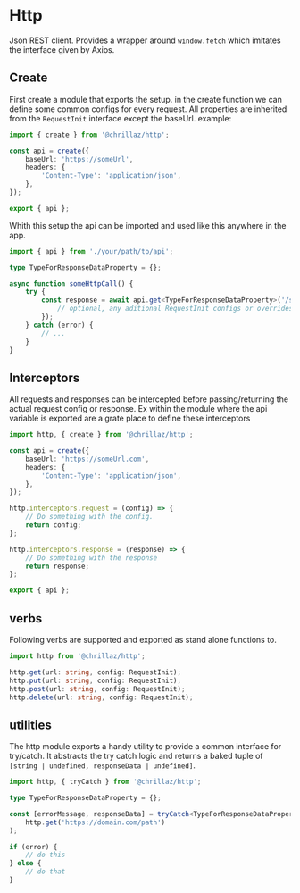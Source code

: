 # Http

Json REST client.
Provides a wrapper around `window.fetch` which imitates the interface given by Axios.

## Create

First create a module that exports the setup.
in the create function we can define some common configs for every request. All properties are inherited from the `RequestInit` interface except the baseUrl.
example:

```ts
import { create } from '@chrillaz/http';

const api = create({
	baseUrl: 'https://someUrl',
	headers: {
		'Content-Type': 'application/json',
	},
});

export { api };
```

Whith this setup the api can be imported and used like this anywhere in the app.

```ts
import { api } from './your/path/to/api';

type TypeForResponseDataProperty = {};

async function someHttpCall() {
	try {
		const response = await api.get<TypeForResponseDataProperty>('/someUrlPath', {
			// optional, any aditional RequestInit configs or overrides
		});
	} catch (error) {
		// ...
	}
}
```

## Interceptors

All requests and responses can be intercepted before passing/returning the actual request config or response.
Ex within the module where the api variable is exported are a grate place to define these interceptors

```ts
import http, { create } from '@chrillaz/http';

const api = create({
	baseUrl: 'https://someUrl.com',
	headers: {
		'Content-Type': 'application/json',
	},
});

http.interceptors.request = (config) => {
	// Do something with the config.
	return config;
};

http.interceptors.response = (response) => {
	// Do something with the response
	return response;
};

export { api };
```

## verbs

Following verbs are supported and exported as stand alone functions to.

```ts
import http from '@chrillaz/http';

http.get(url: string, config: RequestInit);
http.put(url: string, config: RequestInit);
http.post(url: string, config: RequestInit);
http.delete(url: string, config: RequestInit);
```

## utilities

The http module exports a handy utility to provide a common interface for try/catch.
It abstracts the try catch logic and returns a baked tuple of `[string | undefined, responseData | undefined]`.

```ts
import http, { tryCatch } from '@chrillaz/http';

type TypeForResponseDataProperty = {};

const [errorMessage, responseData] = tryCatch<TypeForResponseDataProperty>(
	http.get('https://domain.com/path')
);

if (error) {
    // do this
} else {
    // do that
}
```
